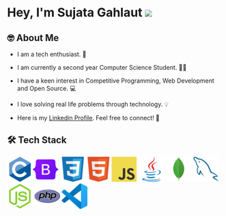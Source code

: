 

<h1>Hey, I'm Sujata Gahlaut <img src="https://raw.githubusercontent.com/MartinHeinz/MartinHeinz/master/wave.gif" width="30px"> </h1>

<h2>🤓 About Me</h2>

- I am a tech enthusiast. 🤠
- I am currently a second year Computer Science Student. 👨‍🎓
- I have a keen interest in Competitive Programming, Web Development and Open Source. 💻
- I love solving real life problems through technology. 💡

- Here is my [Linkedin Profile](https://www.linkedin.com/in/sujata-gahlaut-3741a4227). Feel free to connect! 👀

<h2>🛠 Tech Stack</h2>

 <img src="https://github.com/devicons/devicon/blob/master/icons/c/c-original.svg" width=60><img src="https://github.com/devicons/devicon/blob/master/icons/bootstrap/bootstrap-original.svg" width=60>
 <img src="https://github.com/devicons/devicon/blob/master/icons/css3/css3-original.svg" width=60><img src="https://github.com/devicons/devicon/blob/master/icons/html5/html5-original.svg" width=60><img src="https://github.com/devicons/devicon/blob/master/icons/javascript/javascript-original.svg" width=60>   <img src="https://github.com/devicons/devicon/blob/master/icons/java/java-original.svg" width=60> <img src="https://github.com/devicons/devicon/blob/master/icons/mongodb/mongodb-original.svg" width=60> <img src="https://github.com/devicons/devicon/blob/master/icons/mysql/mysql-original.svg" width=60><img src="https://github.com/devicons/devicon/blob/master/icons/nodejs/nodejs-original.svg" width=60> <img src="https://github.com/devicons/devicon/blob/master/icons/php/php-original.svg" width=60> 
 <img src="https://github.com/devicons/devicon/blob/master/icons/vscode/vscode-original.svg" width=60> 







